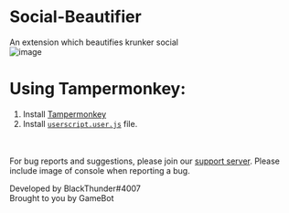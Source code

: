 # Social-Beautifier
An extension which beautifies krunker social</br>
![image](https://user-images.githubusercontent.com/76865811/116445867-c7b07a80-a86f-11eb-9b8e-1643fea7812d.png)


# Using Tampermonkey:
1. Install [Tampermonkey](https://www.tampermonkey.net/)
2. Install [`userscript.user.js`](https://raw.githubusercontent.com/Gamebot-site/Social-Beautifier/main/userscript.user.js) file.

</br></br>
For bug reports and suggestions, please join our [support server](https://discord.gg/gamebot). Please include image of console when reporting a bug.

Developed by BlackThunder#4007</br>
Brought to you by GameBot
